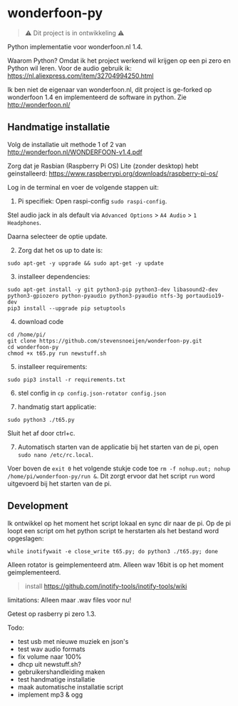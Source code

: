 # wonderfoon-py
> :warning: Dit project is in ontwikkeling :warning:

Python implementatie voor wonderfoon.nl 1.4.

Waarom Python? Omdat ik het project werkend wil krijgen op een pi zero en Python wil leren.
Voor de audio gebruik ik: https://nl.aliexpress.com/item/32704994250.html

Ik ben niet de eigenaar van wonderfoon.nl, dit project is ge-forked op wonderfoon 1.4 en implementeerd de software in python.
Zie http://wonderfoon.nl/

## Handmatige installatie

Volg de installatie uit methode 1 of 2 van http://wonderfoon.nl/WONDERFOON-v1.4.pdf

Zorg dat je Rasbian (Raspberry Pi OS) Lite (zonder desktop) hebt geinstalleerd: https://www.raspberrypi.org/downloads/raspberry-pi-os/

Log in de terminal en voer de volgende stappen uit:

1. Pi specifiek:
Open raspi-config `sudo raspi-config`.

Stel audio jack in als default via `Advanced Options` > `A4 Audio` > `1 Headphones`.

Daarna selecteer de optie update.

2. Zorg dat het os up to date is:
```
sudo apt-get -y upgrade && sudo apt-get -y update
```

3. installeer dependencies: 

```
sudo apt-get install -y git python3-pip python3-dev libasound2-dev python3-gpiozero python-pyaudio python3-pyaudio ntfs-3g portaudio19-dev
pip3 install --upgrade pip setuptools
```

4. download code 
```
cd /home/pi/
git clone https://github.com/stevensnoeijen/wonderfoon-py.git
cd wonderfoon-py
chmod +x t65.py run newstuff.sh
```

5. installeer requirements: 
```
sudo pip3 install -r requirements.txt
```

6. stel config in `cp config.json-rotator config.json` 

7. handmatig start applicatie:
```
sudo python3 ./t65.py
```
Sluit het af door ctrl+c.

7. Automatisch starten van de applicatie bij het starten van de pi, open `sudo nano /etc/rc.local`.

Voer boven de `exit 0` het volgende stukje code toe `rm -f nohup.out; nohup /home/pi/wonderfoon-py/run &`. 
Dit zorgt ervoor dat het script `run` word uitgevoerd bij het starten van de pi.


## Development

Ik ontwikkel op het moment het script lokaal en sync dir naar de pi.
Op de pi loopt een script om het python script te herstarten als het bestand word opgeslagen:

`while inotifywait -e close_write t65.py; do python3 ./t65.py; done`

Alleen rotator is geimplementeerd atm.
Alleen wav 16bit is op het moment geimplementeerd.

> install https://github.com/inotify-tools/inotify-tools/wiki

limitations:
Alleen maar .wav files voor nu!

Getest op rasberry pi zero 1.3.

Todo: 

- test usb met nieuwe muziek en json's
- test wav audio formats
- fix volume naar 100%
- dhcp uit newstuff.sh?
- gebruikershandleiding maken
- test handmatige installatie
- maak automatische installatie script
- implement mp3 & ogg